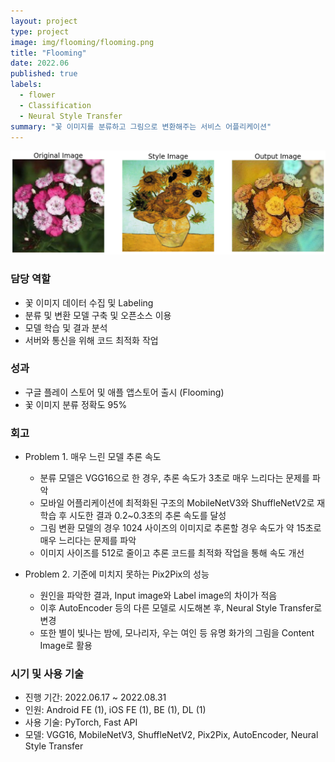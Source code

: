 ```yaml
---
layout: project
type: project
image: img/flooming/flooming.png
title: "Flooming"
date: 2022.06
published: true
labels:
  - flower
  - Classification
  - Neural Style Transfer
summary: "꽃 이미지를 분류하고 그림으로 변환해주는 서비스 어플리케이션"
---
```


<img class="img-fluid" src="../img/flooming/flooming_ex.png">

### 담당 역할  
- 꽃 이미지 데이터 수집 및 Labeling  
- 분류 및 변환 모델 구축 및 오픈소스 이용
- 모델 학습 및 결과 분석
- 서버와 통신을 위해 코드 최적화 작업


### 성과
- 구글 플레이 스토어 및 애플 앱스토어 출시 (Flooming)
- 꽃 이미지 분류 정확도 95%


### 회고
- Problem 1. 매우 느린 모델 추론 속도
  - 분류 모델은 VGG16으로 한 경우, 추론 속도가 3초로 매우 느리다는 문제를 파악
  - 모바일 어플리케이션에 최적화된 구조의 MobileNetV3와 ShuffleNetV2로 재학습 후 시도한 결과 0.2~0.3초의 추론 속도를 달성
  - 그림 변환 모델의 경우 1024 사이즈의 이미지로 추론할 경우 속도가 약 15초로 매우 느리다는 문제를 파악
  - 이미지 사이즈를 512로 줄이고 추론 코드를 최적화 작업을 통해 속도 개선

- Problem 2. 기준에 미치지 못하는 Pix2Pix의 성능  
  - 원인을 파악한 결과, Input image와 Label image의 차이가 적음
  - 이후 AutoEncoder 등의 다른 모델로 시도해본 후, Neural Style Transfer로 변경
  - 또한 별이 빛나는 밤에, 모나리자, 우는 여인 등 유명 화가의 그림을 Content Image로 활용


### 시기 및 사용 기술
- 진행 기간: 2022.06.17 ~ 2022.08.31
- 인원: Android FE (1), iOS FE (1), BE (1), DL (1)
- 사용 기술: PyTorch, Fast API
- 모델: VGG16, MobileNetV3, ShuffleNetV2, Pix2Pix, AutoEncoder, Neural Style Transfer
